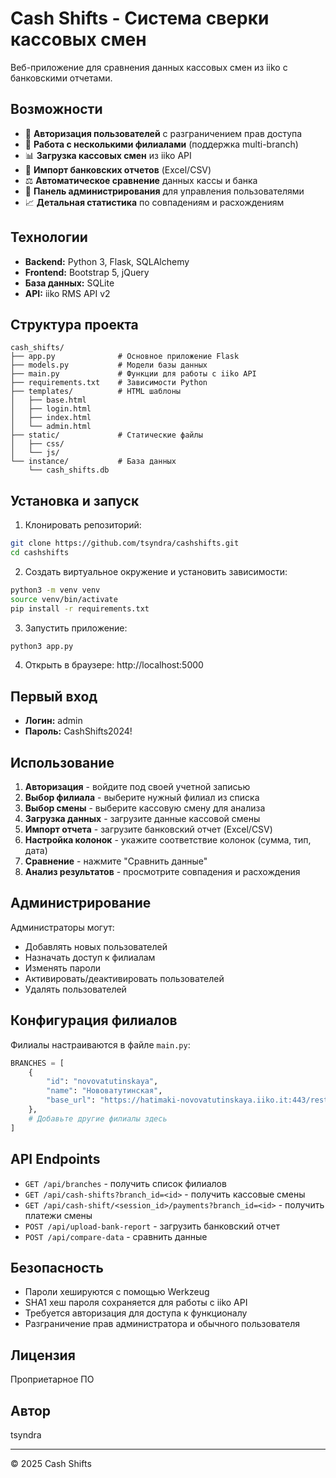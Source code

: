 # Cash Shifts - Система сверки кассовых смен

Веб-приложение для сравнения данных кассовых смен из iiko с банковскими отчетами.

## Возможности

- 🔐 **Авторизация пользователей** с разграничением прав доступа
- 🏪 **Работа с несколькими филиалами** (поддержка multi-branch)
- 📊 **Загрузка кассовых смен** из iiko API
- 📁 **Импорт банковских отчетов** (Excel/CSV)
- ⚖️ **Автоматическое сравнение** данных кассы и банка
- 👥 **Панель администрирования** для управления пользователями
- 📈 **Детальная статистика** по совпадениям и расхождениям

## Технологии

- **Backend:** Python 3, Flask, SQLAlchemy
- **Frontend:** Bootstrap 5, jQuery
- **База данных:** SQLite
- **API:** iiko RMS API v2

## Структура проекта

```
cash_shifts/
├── app.py              # Основное приложение Flask
├── models.py           # Модели базы данных
├── main.py             # Функции для работы с iiko API
├── requirements.txt    # Зависимости Python
├── templates/          # HTML шаблоны
│   ├── base.html
│   ├── login.html
│   ├── index.html
│   └── admin.html
├── static/             # Статические файлы
│   ├── css/
│   └── js/
└── instance/           # База данных
    └── cash_shifts.db
```

## Установка и запуск

1. Клонировать репозиторий:
```bash
git clone https://github.com/tsyndra/cashshifts.git
cd cashshifts
```

2. Создать виртуальное окружение и установить зависимости:
```bash
python3 -m venv venv
source venv/bin/activate
pip install -r requirements.txt
```

3. Запустить приложение:
```bash
python3 app.py
```

4. Открыть в браузере: http://localhost:5000

## Первый вход

- **Логин:** admin
- **Пароль:** CashShifts2024!

## Использование

1. **Авторизация** - войдите под своей учетной записью
2. **Выбор филиала** - выберите нужный филиал из списка
3. **Выбор смены** - выберите кассовую смену для анализа
4. **Загрузка данных** - загрузите данные кассовой смены
5. **Импорт отчета** - загрузите банковский отчет (Excel/CSV)
6. **Настройка колонок** - укажите соответствие колонок (сумма, тип, дата)
7. **Сравнение** - нажмите "Сравнить данные"
8. **Анализ результатов** - просмотрите совпадения и расхождения

## Администрирование

Администраторы могут:
- Добавлять новых пользователей
- Назначать доступ к филиалам
- Изменять пароли
- Активировать/деактивировать пользователей
- Удалять пользователей

## Конфигурация филиалов

Филиалы настраиваются в файле `main.py`:

```python
BRANCHES = [
    {
        "id": "novovatutinskaya",
        "name": "Нововатутинская",
        "base_url": "https://hatimaki-novovatutinskaya.iiko.it:443/resto/api"
    },
    # Добавьте другие филиалы здесь
]
```

## API Endpoints

- `GET /api/branches` - получить список филиалов
- `GET /api/cash-shifts?branch_id=<id>` - получить кассовые смены
- `GET /api/cash-shift/<session_id>/payments?branch_id=<id>` - получить платежи смены
- `POST /api/upload-bank-report` - загрузить банковский отчет
- `POST /api/compare-data` - сравнить данные

## Безопасность

- Пароли хешируются с помощью Werkzeug
- SHA1 хеш пароля сохраняется для работы с iiko API
- Требуется авторизация для доступа к функционалу
- Разграничение прав администратора и обычного пользователя

## Лицензия

Проприетарное ПО

## Автор

tsyndra

---

© 2025 Cash Shifts

